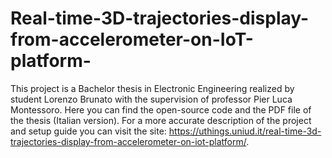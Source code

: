 # Real-time-3D-trajectories-display-from-accelerometer-on-IoT-platform-

This project is a Bachelor thesis in Electronic Engineering realized by student Lorenzo Brunato with the supervision of professor Pier Luca Montessoro. Here you can find the open-source code and the PDF file of the thesis (Italian version). For a more accurate description of the project and setup guide you can visit the site: https://uthings.uniud.it/real-time-3d-trajectories-display-from-accelerometer-on-iot-platform/.
